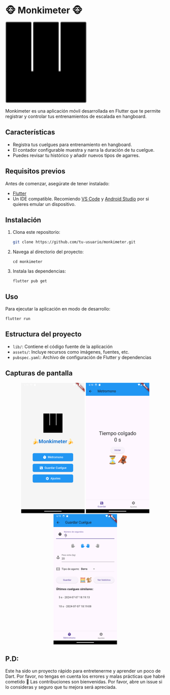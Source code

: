# 🐵 Monkimeter 🐵

![Test](images/icon.png)

Monkimeter es una aplicación móvil desarrollada en Flutter que te permite registrar y controlar tus entrenamientos de escalada en hangboard.

## Características

- Registra tus cuelgues para entrenamiento en hangboard.
- El contador configurable muestra y narra la duración de tu cuelgue.
- Puedes revisar tu histórico y añadir nuevos tipos de agarres.

## Requisitos previos

Antes de comenzar, asegúrate de tener instalado:

- [Flutter](https://flutter.dev/docs/get-started/install)
- Un IDE compatible. Recomiendo [VS Code](https://code.visualstudio.com/) y [Android Studio](https://developer.android.com/studio) por si quieres emular un dispositivo.

## Instalación

1. Clona este repositorio:
   ```sh
   git clone https://github.com/tu-usuario/monkimeter.git

   ```

2. Navega al directorio del proyecto:
   ```
   cd monkimeter
   ```

3. Instala las dependencias:
   ```
   flutter pub get
   ```

## Uso

Para ejecutar la aplicación en modo de desarrollo:

```
flutter run
```

## Estructura del proyecto

- `lib/`: Contiene el código fuente de la aplicación
- `assets/`: Incluye recursos como imágenes, fuentes, etc.
- `pubspec.yaml`: Archivo de configuración de Flutter y dependencias

## Capturas de pantalla

<p align="center">
  <img src="images/Screenshot_readme1.png" alt="Captura de pantalla 1" width="200"/>
  <img src="images/Screenshot_readme2.png" alt="Captura de pantalla 2" width="200"/>
  <img src="images/Screenshot_readme3.png" alt="Captura de pantalla 3" width="200"/>
</p>

## P.D:

Este ha sido un proyecto rápido para entretenerme y aprender un poco de Dart. Por favor, no tengas en cuenta los errores y malas prácticas que habré cometido 🙏
Las contribuciones son bienvenidas. Por favor, abre un issue si lo consideras y seguro que tu mejora será apreciada.